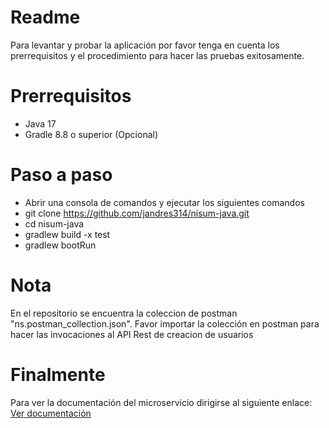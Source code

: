 # Readme
Para levantar y probar la aplicación por favor tenga en cuenta los prerrequisitos y el procedimiento para hacer las pruebas exitosamente.

# Prerrequisitos
- Java 17
- Gradle 8.8 o superior (Opcional)

# Paso a paso
- Abrir una consola de comandos y ejecutar los siguientes comandos
- git clone https://github.com/jandres314/nisum-java.git
- cd nisum-java
- gradlew build -x test
- gradlew bootRun

# Nota
En el repositorio se encuentra la coleccion de postman "ns.postman_collection.json". Favor importar la colección en postman para hacer las invocaciones al API Rest de creacion de usuarios

# Finalmente
Para ver la documentación del microservicio dirigirse al siguiente enlace: [Ver documentación](https://programaen-java.blogspot.com/2024/08/documentacion-tecnica-de-entrega-nisum.html)
